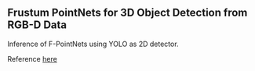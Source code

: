 ## Frustum PointNets for 3D Object Detection from RGB-D Data

Inference of F-PointNets using YOLO as 2D detector. 

Reference [here](https://github.com/charlesq34/frustum-pointnets)